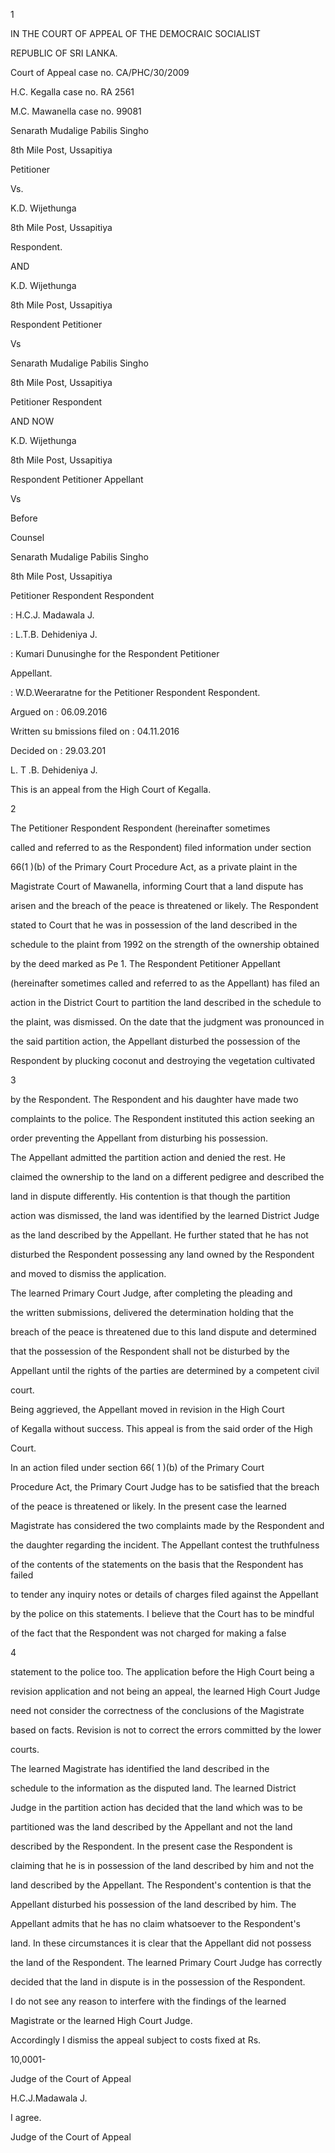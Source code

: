 1

IN THE COURT OF APPEAL OF THE DEMOCRAIC SOCIALIST

REPUBLIC OF SRI LANKA.

Court of Appeal case no. CA/PHC/30/2009

H.C. Kegalla case no. RA 2561

M.C. Mawanella case no. 99081

Senarath Mudalige Pabilis Singho

8th Mile Post, Ussapitiya

Petitioner

Vs.

K.D. Wijethunga

8th Mile Post, Ussapitiya

Respondent.

AND

K.D. Wijethunga

8th Mile Post, Ussapitiya

Respondent Petitioner

Vs

Senarath Mudalige Pabilis Singho

8th Mile Post, Ussapitiya

Petitioner Respondent

AND NOW

K.D. Wijethunga

8th Mile Post, Ussapitiya

Respondent Petitioner Appellant

Vs

Before

Counsel

Senarath Mudalige Pabilis Singho

8th Mile Post, Ussapitiya

Petitioner Respondent Respondent

: H.C.J. Madawala J.

: L.T.B. Dehideniya J.

: Kumari Dunusinghe for the Respondent Petitioner

Appellant.

: W.D.Weeraratne for the Petitioner Respondent Respondent.

Argued on : 06.09.2016

Written su bmissions filed on : 04.11.2016

Decided on : 29.03.201

L. T .B. Dehideniya J.

This is an appeal from the High Court of Kegalla.

2

The Petitioner Respondent Respondent (hereinafter sometimes

called and referred to as the Respondent) filed information under section

66(1 )(b) of the Primary Court Procedure Act, as a private plaint in the

Magistrate Court of Mawanella, informing Court that a land dispute has

arisen and the breach of the peace is threatened or likely. The Respondent

stated to Court that he was in possession of the land described in the

schedule to the plaint from 1992 on the strength of the ownership obtained

by the deed marked as Pe 1. The Respondent Petitioner Appellant

(hereinafter sometimes called and referred to as the Appellant) has filed an

action in the District Court to partition the land described in the schedule to

the plaint, was dismissed. On the date that the judgment was pronounced in

the said partition action, the Appellant disturbed the possession of the

Respondent by plucking coconut and destroying the vegetation cultivated

3

by the Respondent. The Respondent and his daughter have made two

complaints to the police. The Respondent instituted this action seeking an

order preventing the Appellant from disturbing his possession.

The Appellant admitted the partition action and denied the rest. He

claimed the ownership to the land on a different pedigree and described the

land in dispute differently. His contention is that though the partition

action was dismissed, the land was identified by the learned District Judge

as the land described by the Appellant. He further stated that he has not

disturbed the Respondent possessing any land owned by the Respondent

and moved to dismiss the application.

The learned Primary Court Judge, after completing the pleading and

the written submissions, delivered the determination holding that the

breach of the peace is threatened due to this land dispute and determined

that the possession of the Respondent shall not be disturbed by the

Appellant until the rights of the parties are determined by a competent civil

court.

Being aggrieved, the Appellant moved in revision in the High Court

of Kegalla without success. This appeal is from the said order of the High

Court.

In an action filed under section 66( 1 )(b) of the Primary Court

Procedure Act, the Primary Court Judge has to be satisfied that the breach

of the peace is threatened or likely. In the present case the learned

Magistrate has considered the two complaints made by the Respondent and

the daughter regarding the incident. The Appellant contest the truthfulness

of the contents of the statements on the basis that the Respondent has failed

to tender any inquiry notes or details of charges filed against the Appellant

by the police on this statements. I believe that the Court has to be mindful

of the fact that the Respondent was not charged for making a false

4

statement to the police too. The application before the High Court being a

revision application and not being an appeal, the learned High Court Judge

need not consider the correctness of the conclusions of the Magistrate

based on facts. Revision is not to correct the errors committed by the lower

courts.

The learned Magistrate has identified the land described in the

schedule to the information as the disputed land. The learned District

Judge in the partition action has decided that the land which was to be

partitioned was the land described by the Appellant and not the land

described by the Respondent. In the present case the Respondent is

claiming that he is in possession of the land described by him and not the

land described by the Appellant. The Respondent's contention is that the

Appellant disturbed his possession of the land described by him. The

Appellant admits that he has no claim whatsoever to the Respondent's

land. In these circumstances it is clear that the Appellant did not possess

the land of the Respondent. The learned Primary Court Judge has correctly

decided that the land in dispute is in the possession of the Respondent.

I do not see any reason to interfere with the findings of the learned

Magistrate or the learned High Court Judge.

Accordingly I dismiss the appeal subject to costs fixed at Rs.

10,0001-

Judge of the Court of Appeal

H.C.J.Madawala J.

I agree.

Judge of the Court of Appeal